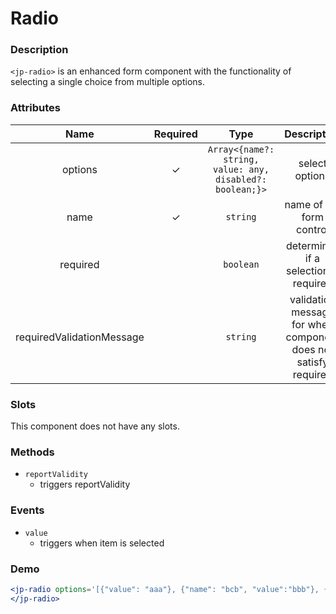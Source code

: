 # Radio

### Description

`<jp-radio>` is an enhanced form component with the functionality of selecting a single choice from multiple options.

### Attributes
| **Name** | **Required** | **Type** | **Description** |
| :----: | :----: | :----: | :---: |
| options | ✓ |`Array<{name?: string, value: any, disabled?: boolean;}>` | select options |
| name | ✓ | `string` |  name of the form control |
| required | | `boolean` | determines if a selection is required |
| requiredValidationMessage | | `string` | validation message for when component does not satisfy required |
  
### Slots

This component does not have any slots.

### Methods

- `reportValidity` 
  - triggers reportValidity

### Events

- `value` 
  - triggers when item is selected

### Demo

```jsx live
<jp-radio options='[{"value": "aaa"}, {"name": "bcb", "value":"bbb"}, {"value":"ccc"}]'>
</jp-radio>
```
